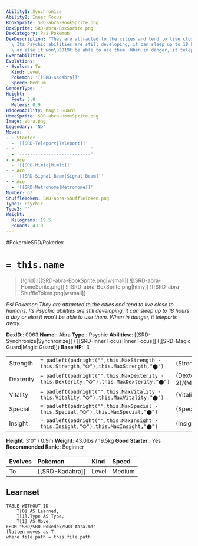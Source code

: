 ```yaml
---
Ability1: Synchronize
Ability2: Inner Focus
BookSprite: SRD-abra-BookSprite.png
BoxSprite: SRD-abra-BoxSprite.png
DexCategory: Psi Pokemon
DexDescription: "They are attracted to the cities and tend to live close to humans.\
  \ Its Psychic abilities are still developing, it can sleep up to 18 hours a day\
  \ or else it won\u2019t be able to use them. When in danger, it teleports away."
EventAbilities: ''
Evolutions:
- Evolves: To
  Kind: Level
  Pokemon: '[[SRD-Kadabra]]'
  Speed: Medium
GenderType: ''
Height:
  Feet: 3.0
  Meters: 0.9
HiddenAbility: Magic Guard
HomeSprite: SRD-abra-HomeSprite.png
Image: abra.png
Legendary: 'No'
Moves:
- - Starter
  - '[[SRD-Teleport|Teleport]]'
- - '---------------------------'
  - '---------------------------'
- - Ace
  - '[[SRD-Mimic|Mimic]]'
- - Ace
  - '[[SRD-Signal Beam|Signal Beam]]'
- - Ace
  - '[[SRD-Metronome|Metronome]]'
Number: 63
ShuffleToken: SRD-abra-ShuffleToken.png
Type1: Psychic
Type2: ''
Weight:
  Kilograms: 19.5
  Pounds: 43.0
---
```


#PokeroleSRD/Pokedex

# `= this.name`

> [!grid]
> ![[SRD-abra-BookSprite.png|wsmall]]
> ![[SRD-abra-HomeSprite.png]]
> ![[SRD-abra-BoxSprite.png|htiny]]
> ![[SRD-abra-ShuffleToken.png|wsmall]]


*Psi Pokemon*
*They are attracted to the cities and tend to live close to humans. Its Psychic abilities are still developing, it can sleep up to 18 hours a day or else it won’t be able to use them. When in danger, it teleports away.*

**DexID**:: 0063
**Name**:: Abra
**Type**:: Psychic
**Abilities**:: [[SRD-Synchronize|Synchronize]] / [[SRD-Inner Focus|Inner Focus]] ([[SRD-Magic Guard|Magic Guard]])
**Base HP**:: 3

|           |                                                                                        |                                          |
| --------- | -------------------------------------------------------------------------------------- | ---------------------------------------- |
| Strength  | `= padleft(padright("",this.MaxStrength - this.Strength,"⭘"),this.MaxStrength,"⬤")`    | (Strength::1)/(MaxStrength::3)   |
| Dexterity | `= padleft(padright("",this.MaxDexterity - this.Dexterity,"⭘"),this.MaxDexterity,"⬤")` | (Dexterity:: 2)/(MaxDexterity::5) |
| Vitality  | `= padleft(padright("",this.MaxVitality - this.Vitality,"⭘"),this.MaxVitality,"⬤")`    | (Vitality::1)/(MaxVitality::2)   |
| Special   | `= padleft(padright("",this.MaxSpecial - this.Special,"⭘"),this.MaxSpecial,"⬤")`       | (Special::3)/(MaxSpecial::6)     |
| Insight   | `= padleft(padright("",this.MaxInsight - this.Insight,"⭘"),this.MaxInsight,"⬤")`       | (Insight::1)/(MaxInsight::3)     |

**Height**: 3'0" / 0.9m
**Weight**: 43.0lbs / 19.5kg
**Good Starter**:: Yes
**Recommended Rank**:: Beginner

| Evolves   | Pokemon         | Kind   | Speed   |
|:----------|:----------------|:-------|:--------|
| To        | [[SRD-Kadabra]] | Level  | Medium  |

## Learnset

```dataview
TABLE WITHOUT ID
    T[0] AS Learned,
    T[1].Type AS Type,
    T[1] AS Move
FROM "SRD/SRD-Pokedex/SRD-Abra.md"
flatten moves as T
where file.path = this.file.path
```
